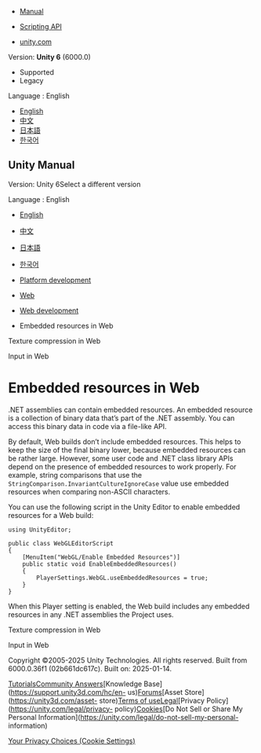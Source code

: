 [](https://docs.unity3d.com)

  * [Manual](../Manual/index.html)
  * [Scripting API](../ScriptReference/index.html)

  * [unity.com](https://unity.com/)

Version: **Unity 6** (6000.0)

  * Supported
  * Legacy

Language : English

  * [English](/Manual/webgl-embeddedresources.html)
  * [中文](/cn/current/Manual/webgl-embeddedresources.html)
  * [日本語](/ja/current/Manual/webgl-embeddedresources.html)
  * [한국어](/kr/current/Manual/webgl-embeddedresources.html)

[](https://docs.unity3d.com)

## Unity Manual

Version: Unity 6Select a different version

Language : English

  * [English](/Manual/webgl-embeddedresources.html)
  * [中文](/cn/current/Manual/webgl-embeddedresources.html)
  * [日本語](/ja/current/Manual/webgl-embeddedresources.html)
  * [한국어](/kr/current/Manual/webgl-embeddedresources.html)

  * [Platform development ](PlatformSpecific.html)
  * [Web](webgl.html)
  * [Web development](webgl-develop.html)
  * Embedded resources in Web

[](webgl-texture-compression.html)

Texture compression in Web

[](webgl-input.html)

Input in Web

# Embedded resources in Web

.NET assemblies can contain embedded resources. An embedded resource is a
collection of binary data that’s part of the .NET assembly. You can access
this binary data in code via a file-like API.

By default, Web builds don’t include embedded resources. This helps to keep
the size of the final binary lower, because embedded resources can be rather
large. However, some user code and .NET class library APIs depend on the
presence of embedded resources to work properly. For example, string
comparisons that use the `StringComparison.InvariantCultureIgnoreCase` value
use embedded resources when comparing non-ASCII characters.

You can use the following script in the Unity Editor to enable embedded
resources for a Web build:

    
    
    using UnityEditor;
    
    public class WebGLEditorScript
    {
        [MenuItem("WebGL/Enable Embedded Resources")]
        public static void EnableEmbeddedResources()
        {
            PlayerSettings.WebGL.useEmbeddedResources = true;
        }
    }
    

When this Player setting is enabled, the Web build includes any embedded
resources in any .NET assemblies the Project uses.

[](webgl-texture-compression.html)

Texture compression in Web

[](webgl-input.html)

Input in Web

Copyright ©2005-2025 Unity Technologies. All rights reserved. Built from
6000.0.36f1 (02b661dc617c). Built on: 2025-01-14.

[Tutorials](https://learn.unity.com/)[Community
Answers](https://answers.unity3d.com)[Knowledge
Base](https://support.unity3d.com/hc/en-
us)[Forums](https://forum.unity3d.com)[Asset Store](https://unity3d.com/asset-
store)[Terms of
use](https://docs.unity3d.com/Manual/TermsOfUse.html)[Legal](https://unity.com/legal)[Privacy
Policy](https://unity.com/legal/privacy-
policy)[Cookies](https://unity.com/legal/cookie-policy)[Do Not Sell or Share
My Personal Information](https://unity.com/legal/do-not-sell-my-personal-
information)

[Your Privacy Choices (Cookie Settings)](javascript:void\(0\);)

